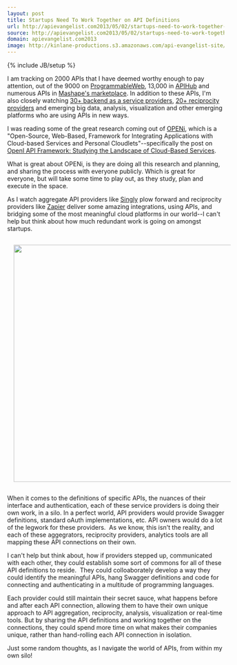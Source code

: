 ```yaml
---
layout: post
title: Startups Need To Work Together on API Definitions
url: http://apievangelist.com2013/05/02/startups-need-to-work-together-on-api-definitions/
source: http://apievangelist.com2013/05/02/startups-need-to-work-together-on-api-definitions/
domain: apievangelist.com2013
image: http://kinlane-productions.s3.amazonaws.com/api-evangelist-site/blog/openi-logo.png
---
```

{% include JB/setup %}
<p><a href="http://www.openi-ict.eu/" target="_blank"><img style="padding: 15px;" src="https://s3.amazonaws.com/kinlane-productions/baas/openi/openi-logo.png" alt="" align="right" /></a></p>
<p>I am tracking on 2000 APIs that I have deemed worthy enough to pay attention, out of the 9000 on <a href="http://programmableweb.com">ProgrammableWeb</a>, 13,000 in <a href="http://apihub.com">APIHub</a> and numerous APIs in <a href="http://mashape.com">Mashape's marketplace</a>.  In addition to these APIs, I'm also closely watching <a title="backend as a service providers" href="http://baas.apievangelist.com/">30+ backend as a service providers</a>, <a title="reciprocity providers" href="http://reciprocity.apievangelist.com/">20+ reciprocity providers</a> and emerging big data, analysis, visualization and other emerging platforms who are using APIs in new ways.</p>
<p>I was reading some of the great research coming out of <a href="http://www.openi-ict.eu/" target="_blank">OPENi</a>, which is a "Open-Source, Web-Based, Framework for Integrating Applications with Cloud-based Services and Personal Cloudlets"--specifically the post on <a href="http://www.openi-ict.eu/openi-api-framework-part-i-studying-the-landscape-of-cloud-based-services/">OpenI API Framework: Studying the Landscape of Cloud-Based Services</a>.</p>
<p>What is great about OPENi, is they are doing all this research and planning, and sharing the process with everyone publicly.  Which is great for everyone, but will take some time to play out, as they study, plan and execute in the space.</p>
<p>As I watch aggregate API providers like <a href="http://singly.com">Singly</a> plow forward and reciprocity providers like <a href="http://zapier.com">Zapier</a> deliver some amazing integrations, using APIs, and bridging some of the most meaningful cloud platforms in our world--I can't help but think about how much redundant work is going on amongst startups.</p>
<p><a href="http://www.openi-ict.eu/openi-api-framework-part-i-studying-the-landscape-of-cloud-based-services/"><img style="padding: 15px; display: block; margin-left: auto; margin-right: auto;" src="https://s3.amazonaws.com/kinlane-productions/baas/openi/OPENi-Blog-API1.png" alt="" width="550" /></a></p>
<p>When it comes to the definitions of specific APIs, the nuances of their interface and authentication, each of these service providers is doing their own work, in a silo. In a perfect world, API providers would provide Swagger definitions, standard oAuth implementations, etc.  API owners would do a lot of the legwork for these providers. &nbsp;As we know, this isn't the reality, and each of these aggegrators, reciprocity providers, analytics tools are all mapping these API connections on their own.</p>
<p>I can't help but think about, how if providers stepped up, communicated with each other, they could establish some sort of commons for all of these API definitions to reside. &nbsp;They could colloaborately develop a way they could identify the meaningful APIs, hang Swagger definitions and code for connecting and authenticating in a multitude of programming languages.</p>
<p>Each provider could still maintain their secret sauce, what happens before and after each API connection, allowing them to have their own unique approach to API aggregation, reciprocity, analysis, visualization or real-time tools. But by sharing the API definitions and working together on the connections, they could spend more time on what makes their companies unique, rather than hand-rolling each API connection in isolation.</p>
<p>Just some random thoughts, as I navigate the world of APIs, from within my own silo!</p>

